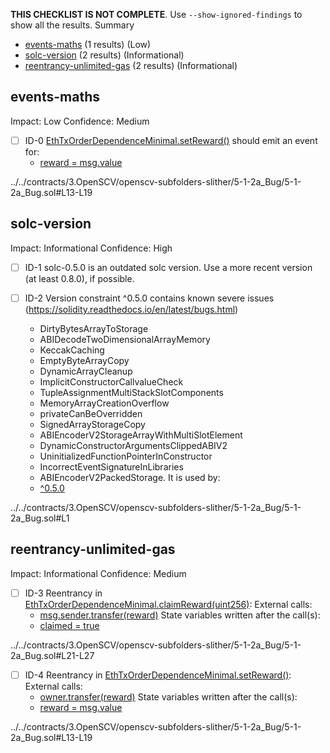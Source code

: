 **THIS CHECKLIST IS NOT COMPLETE**. Use `--show-ignored-findings` to show all the results.
Summary
 - [events-maths](#events-maths) (1 results) (Low)
 - [solc-version](#solc-version) (2 results) (Informational)
 - [reentrancy-unlimited-gas](#reentrancy-unlimited-gas) (2 results) (Informational)
## events-maths
Impact: Low
Confidence: Medium
 - [ ] ID-0
[EthTxOrderDependenceMinimal.setReward()](../../contracts/3.OpenSCV/openscv-subfolders-slither/5-1-2a_Bug/5-1-2a_Bug.sol#L13-L19) should emit an event for: 
	- [reward = msg.value](../../contracts/3.OpenSCV/openscv-subfolders-slither/5-1-2a_Bug/5-1-2a_Bug.sol#L18) 

../../contracts/3.OpenSCV/openscv-subfolders-slither/5-1-2a_Bug/5-1-2a_Bug.sol#L13-L19


## solc-version
Impact: Informational
Confidence: High
 - [ ] ID-1
solc-0.5.0 is an outdated solc version. Use a more recent version (at least 0.8.0), if possible.

 - [ ] ID-2
Version constraint ^0.5.0 contains known severe issues (https://solidity.readthedocs.io/en/latest/bugs.html)
	- DirtyBytesArrayToStorage
	- ABIDecodeTwoDimensionalArrayMemory
	- KeccakCaching
	- EmptyByteArrayCopy
	- DynamicArrayCleanup
	- ImplicitConstructorCallvalueCheck
	- TupleAssignmentMultiStackSlotComponents
	- MemoryArrayCreationOverflow
	- privateCanBeOverridden
	- SignedArrayStorageCopy
	- ABIEncoderV2StorageArrayWithMultiSlotElement
	- DynamicConstructorArgumentsClippedABIV2
	- UninitializedFunctionPointerInConstructor
	- IncorrectEventSignatureInLibraries
	- ABIEncoderV2PackedStorage.
It is used by:
	- [^0.5.0](../../contracts/3.OpenSCV/openscv-subfolders-slither/5-1-2a_Bug/5-1-2a_Bug.sol#L1)

../../contracts/3.OpenSCV/openscv-subfolders-slither/5-1-2a_Bug/5-1-2a_Bug.sol#L1


## reentrancy-unlimited-gas
Impact: Informational
Confidence: Medium
 - [ ] ID-3
Reentrancy in [EthTxOrderDependenceMinimal.claimReward(uint256)](../../contracts/3.OpenSCV/openscv-subfolders-slither/5-1-2a_Bug/5-1-2a_Bug.sol#L21-L27):
	External calls:
	- [msg.sender.transfer(reward)](../../contracts/3.OpenSCV/openscv-subfolders-slither/5-1-2a_Bug/5-1-2a_Bug.sol#L25)
	State variables written after the call(s):
	- [claimed = true](../../contracts/3.OpenSCV/openscv-subfolders-slither/5-1-2a_Bug/5-1-2a_Bug.sol#L26)

../../contracts/3.OpenSCV/openscv-subfolders-slither/5-1-2a_Bug/5-1-2a_Bug.sol#L21-L27


 - [ ] ID-4
Reentrancy in [EthTxOrderDependenceMinimal.setReward()](../../contracts/3.OpenSCV/openscv-subfolders-slither/5-1-2a_Bug/5-1-2a_Bug.sol#L13-L19):
	External calls:
	- [owner.transfer(reward)](../../contracts/3.OpenSCV/openscv-subfolders-slither/5-1-2a_Bug/5-1-2a_Bug.sol#L17)
	State variables written after the call(s):
	- [reward = msg.value](../../contracts/3.OpenSCV/openscv-subfolders-slither/5-1-2a_Bug/5-1-2a_Bug.sol#L18)

../../contracts/3.OpenSCV/openscv-subfolders-slither/5-1-2a_Bug/5-1-2a_Bug.sol#L13-L19


